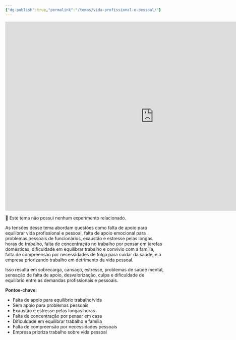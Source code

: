 ```yaml
---
{"dg-publish":true,"permalink":"/temas/vida-profissional-e-pessoal/"}
---
```


<iframe src="https://embed.kumu.io/30956f3a0e2616d9d2893d3e59d58cc0" width="940" height="600" frameborder="0"></iframe>

🔗 Este tema não possui nenhum experimento relacionado. 

  As tensões desse tema abordam questões como falta de apoio para equilibrar vida profissional e pessoal, falta de apoio emocional para problemas pessoais de funcionários, exaustão e estresse pelas longas horas de trabalho, falta de concentração no trabalho por pensar em tarefas domésticas, dificuldade em equilibrar trabalho e convívio com a família, falta de compreensão por necessidades de folga para cuidar da saúde, e a empresa priorizando trabalho em detrimento da vida pessoal.  

Isso resulta em sobrecarga, cansaço, estresse, problemas de saúde mental, sensação de falta de apoio, desvalorização, culpa e dificuldade de equilíbrio entre as demandas profissionais e pessoais.

**Pontos-chave:** 

* Falta de apoio para equilíbrio trabalho/vida
* Sem apoio para problemas pessoais  
* Exaustão e estresse pelas longas horas
* Falta de concentração por pensar em casa  
* Dificuldade em equilibrar trabalho e família
* Falta de compreensão por necessidades pessoais
* Empresa prioriza trabalho sobre vida pessoal